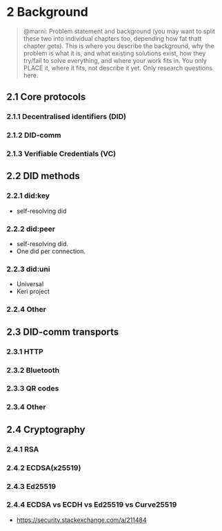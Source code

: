 # 2 Background

>@marni: Problem statement and background (you may want to split these two into individual chapters too, depending how fat thatt chapter gets). This is where you describe the background, why the problem is what it is, and what existing solutions exist, how they try/fail to solve everything, and where your work fits in. You only PLACE it, where it fits, not describe it yet. Only research questions here.



## 2.1 Core protocols

### 2.1.1 Decentralised identifiers (DID)

### 2.1.2 DID-comm

### 2.1.3 Verifiable Credentials (VC)




## 2.2 DID methods

### 2.2.1 did:key
- self-resolving did

### 2.2.2 did:peer
- self-resolving did.
- One did per connection.

### 2.2.3 did:uni
- Universal
- Keri project

### 2.2.4 Other


## 2.3 DID-comm transports

### 2.3.1 HTTP

### 2.3.2 Bluetooth

### 2.3.3 QR codes

### 2.3.4 Other



## 2.4 Cryptography

### 2.4.1 RSA

### 2.4.2 ECDSA(x25519)

### 2.4.3 Ed25519

### 2.4.4 ECDSA vs ECDH vs Ed25519 vs Curve25519

- https://security.stackexchange.com/a/211484